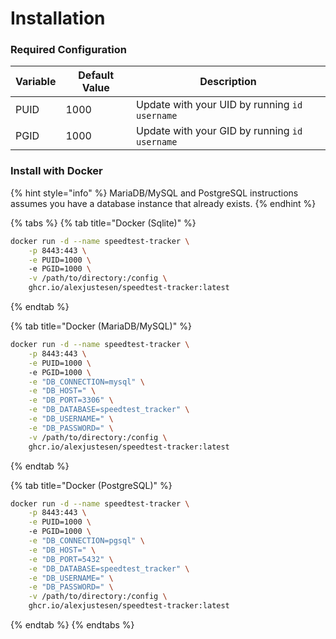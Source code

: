 # Installation

### Required Configuration

| Variable | Default Value | Description                                   |
| -------- | ------------- | --------------------------------------------- |
| PUID     | 1000          | Update with your UID by running `id username` |
| PGID     | 1000          | Update with your GID by running `id username` |

### Install with Docker

{% hint style="info" %}
MariaDB/MySQL and PostgreSQL instructions assumes you have a database instance that already exists.
{% endhint %}

{% tabs %}
{% tab title="Docker (Sqlite)" %}
```bash
docker run -d --name speedtest-tracker \
    -p 8443:443 \
    -e PUID=1000 \ 
    -e PGID=1000 \
    -v /path/to/directory:/config \
    ghcr.io/alexjustesen/speedtest-tracker:latest
```
{% endtab %}

{% tab title="Docker (MariaDB/MySQL)" %}
```bash
docker run -d --name speedtest-tracker \
    -p 8443:443 \
    -e PUID=1000 \ 
    -e PGID=1000 \
    -e "DB_CONNECTION=mysql" \
    -e "DB_HOST=" \
    -e "DB_PORT=3306" \
    -e "DB_DATABASE=speedtest_tracker" \
    -e "DB_USERNAME=" \
    -e "DB_PASSWORD=" \
    -v /path/to/directory:/config \
    ghcr.io/alexjustesen/speedtest-tracker:latest
```
{% endtab %}

{% tab title="Docker (PostgreSQL)" %}
```bash
docker run -d --name speedtest-tracker \
    -p 8443:443 \
    -e PUID=1000 \ 
    -e PGID=1000 \
    -e "DB_CONNECTION=pgsql" \
    -e "DB_HOST=" \
    -e "DB_PORT=5432" \
    -e "DB_DATABASE=speedtest_tracker" \
    -e "DB_USERNAME=" \
    -e "DB_PASSWORD=" \
    -v /path/to/directory:/config \
    ghcr.io/alexjustesen/speedtest-tracker:latest
```
{% endtab %}
{% endtabs %}

